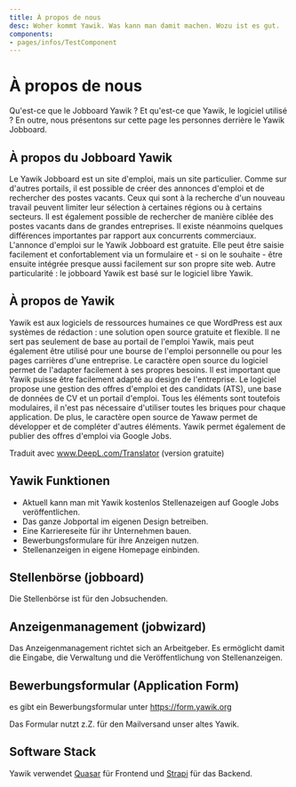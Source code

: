```yaml
---
title: À propos de nous
desc: Woher kommt Yawik. Was kann man damit machen. Wozu ist es gut.
components:
- pages/infos/TestComponent
---
```


# À propos de nous
Qu'est-ce que le Jobboard Yawik ? Et qu'est-ce que Yawik, le logiciel utilisé ? En outre, nous présentons sur cette page les personnes derrière le 
Yawik Jobboard. 

## À propos du Jobboard Yawik
Le Yawik Jobboard est un site d'emploi, mais un site particulier. Comme sur d'autres portails, il est possible de créer des annonces d'emploi et de rechercher des postes vacants. Ceux qui sont à la recherche d'un nouveau travail peuvent limiter leur sélection à certaines régions ou à certains secteurs. Il est également possible de rechercher de manière ciblée des postes vacants dans de grandes entreprises. 
Il existe néanmoins quelques différences importantes par rapport aux concurrents commerciaux. L'annonce d'emploi sur le Yawik Jobboard est gratuite. Elle peut être saisie facilement et confortablement via un formulaire et - si on le souhaite - être ensuite intégrée presque aussi facilement sur son propre site web. Autre particularité : le jobboard Yawik est basé sur le logiciel libre Yawik.

## À propos de Yawik
Yawik est aux logiciels de ressources humaines ce que WordPress est aux systèmes de rédaction : une solution open source gratuite et flexible. Il ne sert pas seulement de base au portail de l'emploi Yawik, mais peut également être utilisé pour une bourse de l'emploi personnelle ou pour les pages carrières d'une entreprise. Le caractère open source du logiciel permet de l'adapter facilement à ses propres besoins. 
Il est important que Yawik puisse être facilement adapté au design de l'entreprise. Le logiciel propose une gestion des offres d'emploi et des candidats (ATS), une base de données de CV et un portail d'emploi. Tous les éléments sont toutefois modulaires, il n'est pas nécessaire d'utiliser toutes les briques pour chaque application. De plus, le caractère open source de Yawaw permet de développer et de compléter d'autres éléments. 
Yawik permet également de publier des offres d'emploi via Google Jobs.

Traduit avec www.DeepL.com/Translator (version gratuite)

## Yawik Funktionen

- Aktuell kann man mit Yawik kostenlos Stellenazeigen auf Google Jobs veröffentlichen.
- Das ganze Jobportal im eigenen Design betreiben.
- Eine Karriereseite für ihr Unternehmen bauen.
- Bewerbungsformulare für ihre Anzeigen nutzen.
- Stellenanzeigen in eigene Homepage einbinden.

## Stellenbörse (jobboard)

Die Stellenbörse ist für den Jobsuchenden. 

## Anzeigenmanagement (jobwizard)

Das Anzeigenmanagement richtet sich an Arbeitgeber. Es ermöglicht damit die Eingabe, die Verwaltung und die Veröffentlichung von Stellenanzeigen.

## Bewerbungsformular (Application Form)

es gibt ein Bewerbungsformular unter https://form.yawik.org

Das Formular nutzt z.Z. für den Mailversand unser altes Yawik.


## Software Stack

Yawik verwendet [Quasar](https://quasar.dev) für Frontend und [Strapi](https://strapi.io) für das Backend.